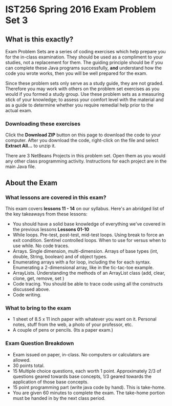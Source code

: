 # IST256 Spring 2016 Exam Problem Set 3

## What is this exactly?
Exam Problem Sets are a series of coding exercises which help prepare you for the in-class examination. They should be used as a compliment to your studies, not a replacement for them. The guiding principle should be if you can complete these Java programs successfully, **and** understand how the code you wrote works, then you will be well prepared for the exam.

Since these problem sets only serve as a study guide, they are not graded. Therefore you may work with others on the problem set exercises as you would if you formed a study group.  Use these problem sets as a measuring stick of your knowledge; to assess your comfort level with the material and as a guide to determine whether you require remedial help prior to the actual exam.

### Downloading these exercises

Click the **Download ZIP** button on this page to download the code to your computer. After you download the code, right-click on the file and select **Extract All...** to unzip it.

There are 3 NetBeans Projects in this problem set. Open them as you would any other class programming activity. Instructions for each project are in the main Java file.

## About the Exam ##
### What lessons are covered in this exam?
This exam covers **lessons 11 - 14** on our syllabus. Here's an abridged list of the key takeaways from these lessons:
- You should have a solid base knowledge of everything we've covered in the previous lessons **Lessons 01-10**
- While loops. Pre-test, post-test, mid-test loops. Using break to force an exit condition. Sentinel controlled loops. When to use for versus when to use while. No code traces.
- Arrays. Single dimension, multi-dimension. Arrays of base types (int, double, String, boolean) and of object types.
- Enumerating arrays with a for loop, including the for each syntax. Enumerating a 2-dimensional array, like in the tic-tac-toe example.
- ArrayLists. Understanding the methods of an ArrayList class (add, clear, clone, get, remove, set )
- Code tracing. You should be able to trace code using all the constructs discussed above.
- Code writing.

### What to bring to the exam
- 1 sheet of 8.5 x 11 inch paper with whatever you want on it. Personal notes, stuff from the web, a photo of your professor, etc.
- A couple of pens or pencils. (Its a paper exam.)

### Exam Question Breakdown
- Exam issued on paper, in-class. No computers or calculators are allowed.
- 30 points total.
- 15 Multiple choice questions, each worth 1 point. Approximately 2/3 of questions geared towards base concepts, 1/3 geared towards the application of those base concepts.
- 15 point programming part (write java code by hand). This is take-home.
- You are given 60 minutes to complete the exam. The take-home portion must be handed in by the next class period.
